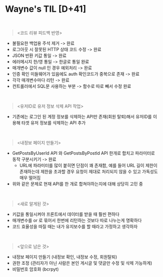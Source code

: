 Wayne's TIL [D+41]
===

<br>

><코드 리뷰 피드백 반영>
- 불필요한 백업용 주석 제거 -> 완료
- 로그아웃 시 잘못된 HTTP 상태 코드 수정 -> 완료
- JSON 반환 키값 통일 -> 완료
- 에러메시지 한/영 통일 -> 한글로 통일 완료
- 매개변수 값이 null 인 경우 예외처리 -> 완료
- 인증 확인 미들웨어가 있음에도 auth 확인코드가 중복으로 존재 -> 완료
- 각각 매개변수마다 리턴 -> 완료
- 컨트롤러에서 SQL문 사용하는 부분 -> 함수로 따로 빼서 수정 완료

<br>

><유저ID로 유저 정보 삭제 API 작업>
- 기존에는 로그인 된 계정 정보를 삭제하는 API만 존재(회원 탈퇴)해서 유저ID를 이용해 타겟 유저 정보를 삭제하는 API 추가

<br>

><내정보 페이지 만들기>
- GetPostsByUserId API 와 GetPostsByPostId API 한개로 합치고 파라미터로 동작 구분시키기 -> 완료
    - URL에 파라미터를 많이 붙히면 단점이 꽤 존재함, 예를 들어 URL 길이 제한이 존재하는데 제한을 초과할 경우 요청이 제대로 처리되지 않을 수 있고 가독성도 매우 떨어짐
- 위와 같은 문제로 현재 API를 한 개로 합쳐야하는지에 대해 상당히 고민 중

<br>

><새로 알게된 것>
- 키값을 통일시켜야 프론트에서 데이터를 받을 때 훨씬 편하다
- 매개변수를 or 로 묶어서 한번에 리턴하는 것보다 따로 나누는게 명확하다
- 코드 효율성을 따질 때는 내가 유지보수를 할 때라고 가정하고 생각하자

<br>

><앞으로 남은 것>
- 내정보 페이지 만들기 (내정보 확인, 내정보 수정, 회원탈퇴)
- 권한 조정 (관리자가 아닌 사람은 본인 게시글 및 댓글만 수정 및 삭제 가능하게)
- 비밀번호 암호화 (bcrpyt)